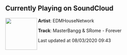 ## Currently Playing on SoundCloud

[<img align="left" width="100" src="https://i1.sndcdn.com/artworks-udRVl2RNwEwANvoo-9zsj4w-t50x50.jpg">](https://soundcloud.com/ehnnetwork/masterbangg-srome-forever-2)

**Artist**: EDMHouseNetwork 

**Track**: MasterBangg & SRome - Forever

Last updated at 08/03/2020 09:43
